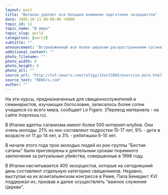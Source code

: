 ```yaml
---
layout: post
title: "Ватикан уделяет все большее внимание подготовке экзорцистов"
date: 2005-10-13 00:00:00 +0000
topic_id: 11
topic_name: "В мире"
topic_slug: world
categories: [world]
subtitle: ""
announcement: "Встревоженный все более широким распространением сатанизма среди молодежи, Ватикан намерен продолжить подготовку священников-экзорцистов и повысить их роль. В папском университете Regina Apostolorum, возглавляемом консервативным монашеским орденом \"Легионеры Христа\", организованы курсы по \"экзорцизму и освободительной молитве\"."
additional_content: ""
photo_filename: ""
photo_width: 0
photo_height: 0
photo_alt: ""
source_url: "http://txt.newsru.com/religy/12oct2005/exorcism_more.html"
source_text: "NEWSru.com"
author: ""
---
```

На эти курсы, предназначенные для священнослужителей и семинаристов, изучающих богословие, записалось более сотни учащихся со всего мира, сообщает Le Figaro. (Перевод материала - на сайте Inopressa.ru).

В Италии адепты сатанизма имеют более 500 интернет-клубов. Они очень молоды: 21% из них составляют подростки 15-17 лет, 9% - дети в возрасте от 11 до 14 лет, а 3% - ребятишки 6-10 лет.

В начале этого года трое молодых людей из рок-группы "Бестии сатаны" были приговорены к длительным срокам тюремного заключения за ритуальные убийства, совершенные в 1998 году.

В Италии насчитывается 400 экзорцистов, которые на сегодняшний день составляют отдельную категорию священников. Недавно, выступая на их всеитальянском конгрессе в Риме, Папа Бенедикт XVI поддержал их, призвав и далее осуществлять "важное служение Церкви".
